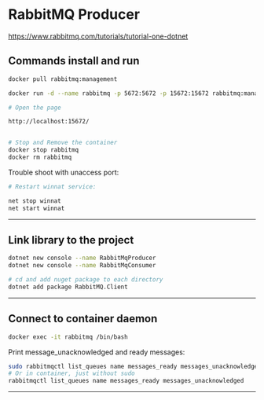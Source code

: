 # RabbitMQ Producer

https://www.rabbitmq.com/tutorials/tutorial-one-dotnet

## Commands install and run

```sh
docker pull rabbitmq:management

docker run -d --name rabbitmq -p 5672:5672 -p 15672:15672 rabbitmq:management

# Open the page

http://localhost:15672/


# Stop and Remove the container
docker stop rabbitmq
docker rm rabbitmq
```

Trouble shoot with unaccess port:

```sh
# Restart winnat service:

net stop winnat
net start winnat

```

---

## Link library to the project

```sh
dotnet new console --name RabbitMqProducer
dotnet new console --name RabbitMqConsumer

# cd and add nuget package to each directory
dotnet add package RabbitMQ.Client
```

---

## Connect to container daemon

```sh
docker exec -it rabbitmq /bin/bash
```

Print message_unacknowledged and ready messages:

```sh
sudo rabbitmqctl list_queues name messages_ready messages_unacknowledged
# Or in container, just without sudo
rabbitmqctl list_queues name messages_ready messages_unacknowledged
```

---
